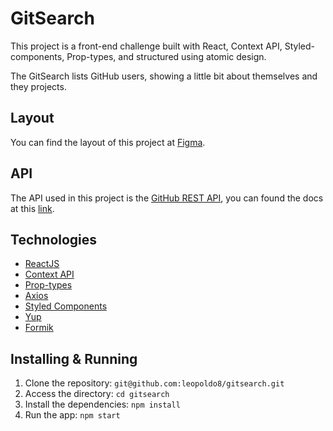 # GitSearch

This project is a front-end challenge built with React, Context API, Styled-components, Prop-types, and structured using atomic design.

The GitSearch lists GitHub users, showing a little bit about themselves and they projects.

## Layout

You can find the layout of this project at [Figma](https://www.figma.com/file/zIwP7KUVTtDhJc9lodWlEz/Teste-Front-end%3A-GitSearch?node-id=0%3A1).

## API

The API used in this project is the [GitHub REST API](https://developer.github.com/v3/), you can found the docs at this [link](https://docs.github.com/en/rest).

## Technologies

- [ReactJS](https://reactjs.org/)
- [Context API](https://reactjs.org/docs/context.html)
- [Prop-types](https://github.com/facebook/prop-types)
- [Axios](https://github.com/axios/axios)
- [Styled Components](https://styled-components.com/)
- [Yup](https://github.com/jquense/yup)
- [Formik](https://github.com/formium/formik)

## Installing & Running

1. Clone the repository: `git@github.com:leopoldo8/gitsearch.git`
2. Access the directory: `cd gitsearch`
3. Install the dependencies: `npm install`
4. Run the app: `npm start`
